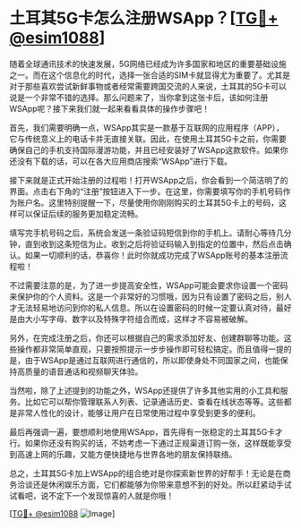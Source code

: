 # 土耳其5G卡怎么注册WSApp？[[TG💪+ @esim1088](https://t.me/s/esim1088)]

随着全球通讯技术的快速发展，5G网络已经成为许多国家和地区的重要基础设施之一。而在这个信息化的时代，选择一张合适的SIM卡就显得尤为重要了。尤其是对于那些喜欢尝试新鲜事物或者经常需要跨国交流的人来说，土耳其的5G卡可以说是一个非常不错的选择。那么问题来了，当你拿到这张卡后，该如何注册WSApp呢？接下来我们就一起来看看具体的操作步骤吧！

首先，我们需要明确一点，WSApp其实是一款基于互联网的应用程序（APP），它与传统意义上的电话卡并无直接关联。因此，在使用土耳其5G卡之前，你需要确保自己的手机支持国际漫游功能，并且已经安装好了WSApp这款软件。如果你还没有下载的话，可以在各大应用商店搜索“WSApp”进行下载。

接下来就是正式开始注册的过程啦！打开WSApp之后，你会看到一个简洁明了的界面。点击右下角的“注册”按钮进入下一步。在这里，你需要填写你的手机号码作为账户名。这里特别提醒一下，尽量使用你刚刚购买的土耳其5G卡上的号码，这样可以保证后续的服务更加稳定流畅。

填写完手机号码之后，系统会发送一条验证码短信到你的手机上。请耐心等待几分钟，直到收到这条短信为止。收到之后将验证码输入到指定的位置中，然后点击确认。如果一切顺利的话，恭喜你！此时你就成功完成了WSApp账号的基本注册流程啦！

不过需要注意的是，为了进一步提高安全性，WSApp可能会要求你设置一个密码来保护你的个人资料。这是一个非常好的习惯哦，因为只有设置了密码之后，别人才无法轻易地访问到你的私人信息。所以在设置密码的时候一定要认真对待，最好是由大小写字母、数字以及特殊字符组合而成，这样才不容易被破解。

另外，在完成注册之后，你还可以根据自己的需求添加好友、创建群聊等功能。这些操作都非常简单直观，只要按照提示一步步操作即可轻松搞定。而且值得一提的是，由于WSApp是通过互联网进行通信的，所以即使身处不同国家之间，也能保持高质量的语音通话和视频聊天体验。

当然啦，除了上述提到的功能之外，WSApp还提供了许多其他实用的小工具和服务。比如它可以帮你管理联系人列表、记录通话历史、查看在线状态等等。这些都是非常人性化的设计，能够让用户在日常使用过程中享受到更多的便利。

最后再强调一遍，要想顺利地使用WSApp，首先得有一张稳定的土耳其5G卡才行。如果你还没有购买的话，不妨考虑一下通过正规渠道订购一张，这样既能享受到高速上网的乐趣，又能方便快捷地与世界各地的朋友保持联络。

总之，土耳其5G卡加上WSApp的组合绝对是你探索新世界的好帮手！无论是在商务洽谈还是休闲娱乐方面，它们都能够为你带来意想不到的好处。所以赶紧动手试试看吧，说不定下一个发现惊喜的人就是你哦！

[[TG💪+ @esim1088](https://t.me/s/esim1088) ![Image](https://i.postimg.cc/4NQfJmqS/Snipaste-2025-05-13-00-14-12.png)]